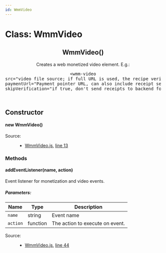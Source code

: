 ```yaml
---
id: WmmVideo
---
```

<!--link type="text/css" rel="stylesheet" href="/jsDoc.css"></link-->
<div id="main">
<h1 class="page-title">Class: WmmVideo</h1>
<section>
<header>
<h2><span class="attribs"><span class="type-signature"></span></span>WmmVideo<span class="signature">()</span><span class="type-signature"></span></h2>
<div class="class-description">Creates a web monetized video element. E.g.:
<pre>&lt;wmm-video
src="video file source; if full URL is used, the recipe verification will use the same host for verification"
paymentUrl="Payment pointer URL, can also include receipt service url"
skipVerification="if true, don't send receipts to backend for verifications"&gt;</pre></div>
</header>
<article>
<div class="container-overview">
<h2>Constructor</h2>
<h4 class="name" id="WmmVideo"><span class="type-signature"></span>new WmmVideo<span class="signature">()</span><span class="type-signature"></span></h4>
<dl class="details">
<dt class="tag-source">Source:</dt>
<dd class="tag-source"><ul class="dummy"><li>
<a href="pathname:///jsdoc/WmmVideo.js.html">WmmVideo.js</a>, <a href="pathname:///jsdoc/WmmVideo.js.html#line13">line 13</a>
</li></ul></dd>
</dl>
</div>
<h3 class="subsection-title">Methods</h3>
<h4 class="name" id="addEventListener"><span class="type-signature"></span>addEventListener<span class="signature">(name, action)</span><span class="type-signature"></span></h4>
<div class="description">
Event listener for monetization and video events.
</div>
<h5>Parameters:</h5>
<table class="params">
<thead>
<tr>
<th>Name</th>
<th>Type</th>
<th class="last">Description</th>
</tr>
</thead>
<tbody>
<tr>
<td class="name"><code>name</code></td>
<td class="type">
<span class="param-type">string</span>
</td>
<td class="description last">Event name</td>
</tr>
<tr>
<td class="name"><code>action</code></td>
<td class="type">
<span class="param-type">function</span>
</td>
<td class="description last">The action to execute on event.</td>
</tr>
</tbody>
</table>
<dl class="details">
<dt class="tag-source">Source:</dt>
<dd class="tag-source"><ul class="dummy"><li>
<a href="pathname:///jsdoc/WmmVideo.js.html">WmmVideo.js</a>, <a href="pathname:///jsdoc/WmmVideo.js.html#line44">line 44</a>
</li></ul></dd>
</dl>
</article>
</section>
</div>

